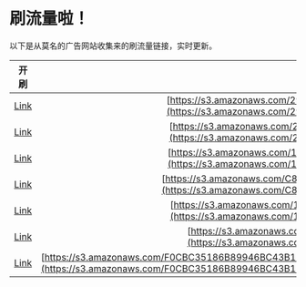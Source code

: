 
# 刷流量啦！

以下是从莫名的广告网站收集来的刷流量链接，实时更新。

| 开刷 |  链接 |
|:---:|:---:|
|[Link](https://meow.maomihz.com/?aHR0cHM6Ly9zMy5hbWF6b25hd3MuY29tLzI5MTg3NDMvMTMwMTkvQWRvYmVGbGFzaFBsYXllckluc3RhbGxlci5kbWc=)|[https://s3.amazonaws.com/2918743/13019/AdobeFlashPlayerInstaller.dmg](https://s3.amazonaws.com/2918743/13019/AdobeFlashPlayerInstaller.dmg)|
|[Link](https://meow.maomihz.com/?aHR0cHM6Ly9zMy5hbWF6b25hd3MuY29tLzIzY2MzZGNmLzE3MzMvQWRvYmVGbGFzaFBsYXllckluc3RhbGxlci5kbWc=)|[https://s3.amazonaws.com/23cc3dcf/1733/AdobeFlashPlayerInstaller.dmg](https://s3.amazonaws.com/23cc3dcf/1733/AdobeFlashPlayerInstaller.dmg)|
|[Link](https://meow.maomihz.com/?aHR0cHM6Ly9zMy5hbWF6b25hd3MuY29tLzExMjQvYmVlMzEyYmQvQWRvYmVGbGFzaFBsYXllckluc3RhbGxlci5kbWc=)|[https://s3.amazonaws.com/1124/bee312bd/AdobeFlashPlayerInstaller.dmg](https://s3.amazonaws.com/1124/bee312bd/AdobeFlashPlayerInstaller.dmg)|
|[Link](https://meow.maomihz.com/?aHR0cHM6Ly9zMy5hbWF6b25hd3MuY29tL0M4Rl9ua04vMTE3MTUxNC9BZG9iZUZsYXNoUGxheWVySW5zdGFsbGVyLmRtZw==)|[https://s3.amazonaws.com/C8F_nkN/1171514/AdobeFlashPlayerInstaller.dmg](https://s3.amazonaws.com/C8F_nkN/1171514/AdobeFlashPlayerInstaller.dmg)|
|[Link](https://meow.maomihz.com/?aHR0cHM6Ly9zMy5hbWF6b25hd3MuY29tLzE0NjMyNjkvYzRkNC9BZG9iZUZsYXNoUGxheWVySW5zdGFsbGVyLmRtZw==)|[https://s3.amazonaws.com/1463269/c4d4/AdobeFlashPlayerInstaller.dmg](https://s3.amazonaws.com/1463269/c4d4/AdobeFlashPlayerInstaller.dmg)|
|[Link](https://meow.maomihz.com/?aHR0cHM6Ly9zMy5hbWF6b25hd3MuY29tLzgyMDIxNDQvWFZDLy9BZG9iZUZsYXNoUGxheWVyLmRtZw==)|[https://s3.amazonaws.com/8202144/XVC//AdobeFlashPlayer.dmg](https://s3.amazonaws.com/8202144/XVC//AdobeFlashPlayer.dmg)|
|[Link](https://meow.maomihz.com/?aHR0cHM6Ly9zMy5hbWF6b25hd3MuY29tL0YwQ0JDMzUxODZCODk5NDZCQzQzQjFGMTlFL1N1TDlKejF2bWthMi9zai9pd3F6UU9EQWYwS3h3OFkvQWRvYmVGbGFzaFBsYXllckluc3RhbGxlci5kbWc=)|[https://s3.amazonaws.com/F0CBC35186B89946BC43B1F19E/SuL9Jz1vmka2/sj/iwqzQODAf0Kxw8Y/AdobeFlashPlayerInstaller.dmg](https://s3.amazonaws.com/F0CBC35186B89946BC43B1F19E/SuL9Jz1vmka2/sj/iwqzQODAf0Kxw8Y/AdobeFlashPlayerInstaller.dmg)|
